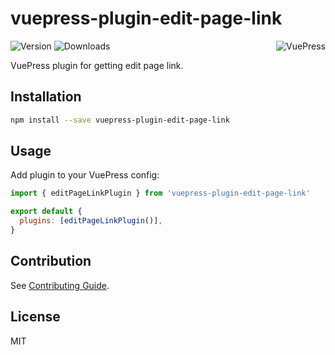 # vuepress-plugin-edit-page-link

<img src="https://avatars.githubusercontent.com/u/48539483?s=100" align="right" alt="VuePress" />

![Version](https://img.shields.io/npm/v/vuepress-plugin-edit-page-link.svg)
![Downloads](https://img.shields.io/npm/dm/vuepress-plugin-edit-page-link.svg)

VuePress plugin for getting edit page link.

## Installation

```sh
npm install --save vuepress-plugin-edit-page-link
```

## Usage

Add plugin to your VuePress config:

```js
import { editPageLinkPlugin } from 'vuepress-plugin-edit-page-link'

export default {
  plugins: [editPageLinkPlugin()],
}
```

## Contribution

See [Contributing Guide](https://github.com/azat-io/azat-io/blob/main/contributing.md).

## License

MIT
